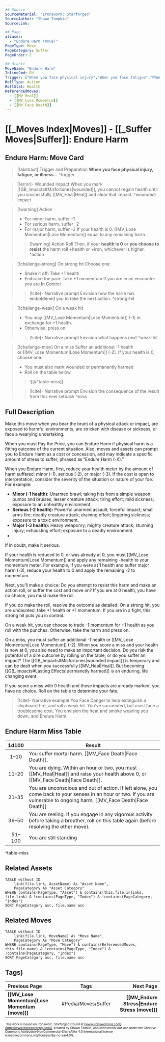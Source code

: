 ```yaml
---
## Source
SourceMaterial: "Ironsworn: Starforged"
SourceAuthor: "Shawn Tompkin"
SourceLink: 

## Page
aliases:
  - "Endure Harm (move)"
PageType: Move
PageCategory: Suffer
PageOrder: 2

## Oracle
MoveName: "Endure Harm"
InlineCmd: EH
Trigger: ["When you face physical injury","When you face fatigue","When you face illness"]
RollType: Action
RollStat: Health
ReferencedMoves: 
  - [[MV_Heal]]
  - [[MV_Lose Momentum]]
  - [[MV_Face Death]]
---
```

# [[_Moves Index|Moves]] - [[_Suffer Moves|Suffer]]: Endure Harm
## Endure Harm: Move Card
>[!abstract]  Trigger and Preparation
>**When you face physical injury, fatigue, or illness...** ^trigger

> [!error]- Wounded Impact
> When you mark [[GB_Impacts#Misfortunes|wounded]], you cannot regain health until you successfully [[MV_Heal|Heal]] and clear that impact. ^wounded-impact

> [!warning] Action
>- For minor harm, suffer -1
>- For serious harm, suffer -2
>- For major harm, suffer -3
> If your health is 0. [[MV_Lose Momentum|Lose Momentum]] equal to any remaining harm.
> > [!warning] Action Roll
> > Then, if your **health is 0** or **you choose to resist** the harm 
> > roll +health or +iron, whichever is higher. ^action

> [!challenge-strong] On strong hit
> Choose one:
>- Shake it off: Take +1 health
>- Embrace the pain: Take +1 momentum
>If you are in an encounter you are In Control
> > [!cite]- Narrative prompt
> > Envision how the harm has emboldened you to take the next action. ^strong-hit

> [!challenge-weak] On a weak hit
>-  You may [[MV_Lose Momentum|Lose Momentum]] (-1) in exchange for +1 health. 
>-  Otherwise, press on.
> > [!cite]- Narrative prompt
> > Envision what happens next ^weak-hit

> [!challenge-miss] On a miss
>  Suffer an additional -1 health or [[MV_Lose Momentum|Lose Momentum]] (-2). 
>  If your health is 0, choose one:
>- You must also mark wounded or permanently harmed
>- Roll on the table below.
> > ![[#^table-miss]]
> 
> > [!cite]- Narrative prompt
> > Envision the consequence of the result from this new setback ^miss
## Full Description
Make this move when you bear the brunt of a physical attack or impact, are exposed to harmful environments, are stricken with disease or sickness, or face a wearying undertaking. 

When you must Pay the Price, you can Endure Harm if physical harm is a fitting outcome of the current situation. Also, moves and assets can prompt you to Endure Harm as a cost or concession, and may indicate a specific amount of stress to suffer, phrased as “Endure Harm (-X).” 

When you Endure Harm, first, reduce your health meter by the amount of harm suffered: minor (-1), serious (-2), or major (-3). If the cost is open to interpretation, consider the severity of the situation or nature of your foe. For example: 
- **Minor (-1 health):** Unarmed brawl; taking hits from a simple weapon; bumps and bruises; lesser creature attack; tiring effort; mild sickness; exposure to an unhealthy environment. 
- **Serious (-2 health):** Powerful unarmed assault; forceful impact; small arms fire; deadly creature attack; draining effort; lingering sickness; exposure to a toxic environment. 
- **Major (-3 health):** Heavy weaponry; mighty creature attack; stunning injury; exhausting effort; exposure to a deadly environment. 
- 
If in doubt, make it serious. 

If your health is reduced to 0, or was already at 0, you must [[MV_Lose Momentum|Lose Momentum]] and apply any remaining -health to your momentum meter. For example, if you were at 1 health and suffer major harm (-3), reduce your health to 0 and apply the remaining -2 to momentum. 

Next, you’ll make a choice: Do you attempt to resist this harm and make an action roll, or suffer the cost and move on? If you are at 0 health, you have no choice, you must make the roll. 

If you do make the roll, resolve the outcome as detailed. 
On a strong hit, you are undaunted; take +1 health or +1 momentum. If you are in a fight, this strong hit puts you in control.

On a weak hit, you can choose to trade -1 momentum for +1 health as you roll with the punches. Otherwise, take the harm and press on. 

On a miss, you must suffer an additional -1 health or [[MV_Lose Momentum|Lose Momentum]] (-2). When you score a miss and your health is now at 0, you also need to make an important decision. Do you risk the potential of a dire outcome by rolling on the table, or do you suffer an impact? The [[GB_Impacts#Misfortunes|wounded impact]] is temporary and can be dealt when you successfully [[MV_Heal|Heal]]. But becoming [[GB_Impacts#Lasting Effects|permanetly harmed]] is an enduring, life changing event. 

If you score a miss with 0 health and those impacts are already marked, you have no choice. Roll on the table to determine your fate.

> [!cite]- Narrative example
> You Face Danger to help extinguish a shipboard fire, and roll a weak hit. You’ve succeeded, but must face a troublesome cost. You envision the heat and smoke wearing you down, and Endure Harm.

## Endure Harm Miss Table
| 1d100 | Result |
| :---: | --- |
| 1–10 | You suffer mortal harm. [[MV_Face Death\|Face Death]]. |
| 11–20 | You are dying. Within an hour or two, you must [[MV_Heal\|Heal]] and raise your health above 0, or [[MV_Face Death\|Face Death]]. |
| 21–35 | You are unconscious and out of action. If left alone, you come back to your senses in an hour or two. If you are vulnerable to ongoing harm, [[MV_Face Death\|Face Death]] |
| 36–50 | You are reeling. If you engage in any vigorous activity before taking a breather, roll on this table again (before resolving the other move). |
| 51–100 | You are still standing |
^table-miss

## Related Assets
```dataview
TABLE without ID
	link(file.link, AssetName) As "Asset Name",
	PageCategory As "Asset Category"
WHERE contains(PageType, "Asset") & contains(this.file.inlinks, file.link) & !contains(PageType, "Index") & !contains(PageCategory, "Index")
SORT PageCategory asc, file.name asc
```

## Related Moves
```dataview
TABLE without ID
	link(file.link, MoveName) As "Move Name",
	PageCategory As "Move Category"
WHERE contains(PageType, "Move") & contains(ReferencedMoves, this.file.name) & !contains(PageType, "Index") & !contains(PageCategory, "Index")
SORT PageCategory asc, file.name asc
```

## Tags)
| Previous Page | Tags | Next Page |
|:--- |:---:| ---:|
| **[[MV_Lose Momentum\|Lose Momentum (move)]]** | #Pedia/Moves/Suffer | **[[MV_Endure Stress\|Endure Stress (move)]]** |

<font size=-2>This work is based on Ironsworn: Starforged (found at [www.ironswornrpg.com](http://www.ironswornrpg.com)), created by Shawn Tomkin, and licensed for our use under the Creative Commons Attribution-NonCommercial-ShareAlike 4.0 International license  (creativecommons.org/licenses/by-nc-sa/4.0/).</font>